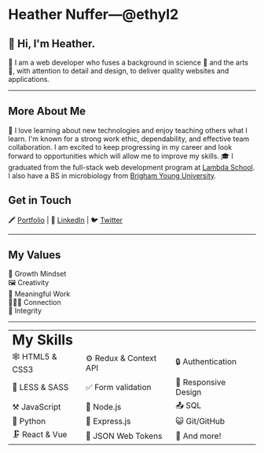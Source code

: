 # Heather Nuffer&#8212;@ethyl2

## 👋 Hi, I'm Heather.

👩 I am a web developer who fuses a background in science 🧪 and the arts 🎨, with attention to detail and design, to deliver quality websites and applications.

---

## More About Me

🧠 I love learning about new technologies and enjoy teaching others what I learn. I'm known for a strong work ethic, dependability, and effective team collaboration. I am excited to keep progressing in my career and look forward to opportunities which will allow me to improve my skills. 🎓 I graduated from the full-stack web development program at [Lambda School](https://lambdaschool.com/). I also have a BS in microbiology from [Brigham Young University](https://mmbio.byu.edu/).


## Get in Touch

🖍️ [Portfolio](https://www.heathernuffer.com/) | 🔗 [LinkedIn](https://www.linkedin.com/in/heather-nuffer/) | 🐦 [Twitter](https://twitter.com/ethyl22000)

---

## My Values

🌱 Growth Mindset  
🖼️ Creativity  
🔨 Meaningful Work  
🧑‍🤝‍🧑 Connection  
💎 Integrity

---

<table border="0">
 <tr>
    <td><b style="font-size:28px">My Skills </b></td>
 </tr>
 <tr>
    <td>🕸️ HTML5 & CSS3</td>
    <td>⚙️ Redux & Context API</td> 
    <td>🔒 Authentication</td>
    </tr>
    <tr>   
    <td>🌺 LESS & SASS</td>
    <td>✅ Form validation</td> 
    <td>📱 Responsive Design</td>
    </tr>
    <tr>   
    <td>⚒️ JavaScript </td>
    <td>💠 Node.js</td>
    <td>📤 SQL</td> 
    </tr>
    <tr>   
    <td>🐍 Python</td>
    <td>💨 Express.js</td>
    <td>😺 Git/GitHub</td> 
    </tr>
    <tr>   
    <td>🗜️ React & Vue</td>
    <td>🔑 JSON Web Tokens</td>
    <td>🧺 And more!</td> 
    </tr> 
</table>
